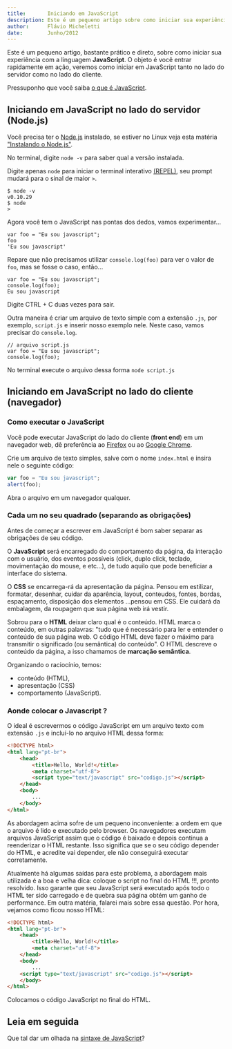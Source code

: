```yaml
---
title:       Iniciando em JavaScript
description: Este é um pequeno artigo sobre como iniciar sua experiência com a linguagem JavaScript, veremos exemplos tanto no lado do servidor como no lado do cliente.
author:      Flávio Micheletti
date:        Junho/2012
---
```


Este é um pequeno artigo, bastante prático e direto, sobre como iniciar sua experiência com a linguagem __JavaScript__.
O objeto é você entrar rapidamente em ação, veremos como iniciar em JavaScript tanto no lado do servidor como no lado
do cliente.

Pressuponho que você saiba [o que é JavaScript](/javascript/o-que-e-javascript/).


Iniciando em JavaScript no lado do servidor (Node.js)
---

Você precisa ter o [Node.js](/javascript/node.js/) instalado, se estiver no Linux veja esta matéria ["Instalando o Node.js"](/linux/cookbook/nodejs/).

No terminal, digite `node -v` para saber qual a versão instalada.

Digite apenas `node` para iniciar o terminal interativo [(REPEL)](http://nodejs.org/api/repl.html "link-externo"), seu 
prompt mudará para o sinal de maior `>`.

    $ node -v
    v0.10.29
    $ node
    > 

Agora você tem o JavaScript nas pontas dos dedos, vamos experimentar...

    var foo = "Eu sou javascript";
    foo
    'Eu sou javascript'

Repare que não precisamos utilizar `console.log(foo)` para ver o valor de `foo`, mas se fosse o caso, então...

    var foo = "Eu sou javascript";
    console.log(foo);
    Eu sou javascript

Digite CTRL + C duas vezes para sair.

Outra maneira é criar um arquivo de texto simple com a extensão `.js`, por exemplo, `script.js` e inserir nosso exemplo
nele. Neste caso, vamos precisar do `console.log`.

    // arquivo script.js
    var foo = "Eu sou javascript";
    console.log(foo);

No terminal execute o arquivo dessa forma `node script.js`


Iniciando em JavaScript no lado do cliente (navegador)
---

### Como executar o JavaScript

Você pode executar JavaScript do lado do cliente (__front end__) em um navegador web, dê preferência ao 
[Firefox](https://www.mozilla.org/pt-BR/firefox/new/ "link-externo") ou ao
[Google Chrome](https://www.google.com.br/chrome/browser/desktop/index.html "link-externo").

Crie um arquivo de texto simples, salve com o nome `index.html` e insira nele o seguinte código:

```javascript
var foo = "Eu sou javascript";
alert(foo);
```

Abra o arquivo em um navegador qualquer.


### Cada um no seu quadrado (separando as obrigações)

Antes de começar a escrever em JavaScript é bom saber separar as obrigações de seu código.

O __JavaScript__ será encarregado do comportamento da página, da interação com o usuário, dos eventos possíveis (click, 
duplo click, teclado, movimentação do mouse, e etc...), de tudo aquilo que pode beneficiar a interface do sistema.

O __CSS__ se encarrega-rá da apresentação da página. Pensou em estilizar, formatar, desenhar, cuidar da aparência, 
layout, conteudos, fontes, bordas, espaçamento, disposição dos elementos ...pensou em CSS. Ele cuidará da embalagem, da
roupagem que sua página web irá vestir.

Sobrou para o __HTML__ deixar claro qual é o conteúdo. HTML marca o conteúdo, em outras palavras: "tudo que é necessário
para ler e entender o conteúdo de sua página web. O código HTML deve fazer o máximo para transmitir o significado
(ou semântica) do conteúdo". O HTML descreve o conteúdo da página, a isso chamamos de __marcação semântica__.

Organizando o raciocínio, temos:

- conteúdo (HTML),
- apresentação (CSS)
- comportamento (JavaScript).




### Aonde colocar o Javascript ?

O ideal é escrevermos o código JavaScript em um arquivo texto com extensão `.js` e incluí-lo no arquivo HTML dessa forma:

```html
<!DOCTYPE html>
<html lang="pt-br">
    <head>
        <title>Hello, World!</title>
        <meta charset="utf-8">
        <script type="text/javascript" src="codigo.js"></script>
    </head>
    <body>
        ...
    </body>
</html>
```

As abordagem acima sofre de um pequeno inconveniente: a ordem em que o arquivo é lido e executado pelo browser. Os 
navegadores executam arquivos JavaScript assim que o código é baixado e depois continua a reenderizar o HTML restante. 
Isso significa que se o seu código depender do HTML, e acredite vai depender, ele não conseguirá executar corretamente.

Atualmente há algumas saídas para este problema, a abordagem mais utilizada é a boa e velha dica: coloque o script no 
final do HTML !!!, pronto resolvido. Isso garante que seu JavaScript será executado após todo o HTML ter sido carregado
 e de quebra sua página obtém um ganho de performance. Em outra matéria, falarei mais sobre essa questão. Por hora,
vejamos como ficou nosso HTML:


```html
<!DOCTYPE html>
<html lang="pt-br">
    <head>
        <title>Hello, World!</title>
        <meta charset="utf-8">
    </head>
    <body>
        ...
    <script type="text/javascript" src="codigo.js"></script>
    </body>
</html>
```

Colocamos o código JavaScript no final do HTML.


Leia em seguida
---

Que tal dar um olhada na [sintaxe de JavaScript](/javascript/sintaxe-basica/)?

